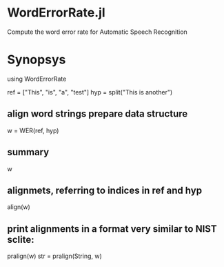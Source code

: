 # WordErrorRate.jl
Compute the word error rate for Automatic Speech Recognition

# Synopsys

using WordErrorRate

ref = ["This", "is", "a", "test"]
hyp = split("This is another")

## align word strings prepare data structure
w = WER(ref, hyp)
## summary
w
## alignmets, referring to indices in ref and hyp
align(w)
## print alignments in a format very similar to NIST sclite:
pralign(w)
str = pralign(String, w)
